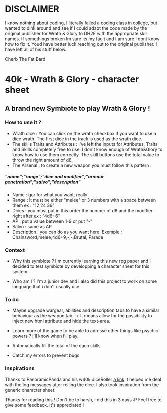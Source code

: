 # DISCLAIMER

I know nothing about coding, I literally failed a coding class in college, but wanted to dink around and see if I could adapt the code made by the original publisher for Wrath & Glory to DH2E with the appropriate skill names.  If somethings broken Im sure its my fault and I am sure I dont know how to fix it.  Youd have better luck reaching out to the original publisher.  I have left all of his stuff below.

Cherb The Fat Bard




# 40k - Wrath & Glory - character sheet

## A brand new Symbiote to play Wrath & Glory !

### How to use it ? 

- Wrath dice :
You can click on the wrath checkbox if you want to use a dice wrath. The first dice in the track is used as  the wrath dice.
- The skills Traits and Attributes : 
I've left the inputs for Attributes, Traits and Skills completely free to use. I don't know enough of Wrath&Glory to know how to use them correctly. The skill buttons use the total value to throw the right amount of d6.
- The Arsenal :
to create a new weapon you must follow this pattern : 
##### "name";"range";"dice and modifier";"armour penetration";"salvo";"description"
- Name : gor for what you want, really
- Range : it must be either "melee" or 3 numbers with a space between them ex : "12 24 36"
- Dices : you must put in this order the number of d6 and the modifier right after ex : "4d6+6"
- AP : put a value between 1-9 or put "-"
- Salvo : same as AP
- Description : you can do as you want here.
Exemple : Chainsword;melee;4d6+9;-;-;Brutal, Parade


### Context

- Why this symbiote ?
I'm currently learning this new rpg paper and I decided to test symbiote by developping a character sheet for this system.

- Who am I ? 
I'm a junior dev and i also did this project to work on some language that i don't usually use.

### To do

- Maybe upgrade wargear, abilities and description tabs to have a similar behaviour as the weapon tab.
        -> It means allow for  the possibility to inject new html attribute and hide the text-area.

- Learn more of the game to be able to adresse other things like psychic powers ? I'll know when i'll play.

- Automatically fill the total of the each skills 

- Catch my errors to prevent bugs 

### Inspirations

Thanks to PanoramicPanda and his w40k diceRoller [a link](https://mod.io/g/talespire/m/warhammer-40k-dice-roller)
It helped me deal with the log messages after rolling the dice.
I also took inspiration from the generic character sheet.

Thanks for reading this ! Don't be to harsh, i did this in 3 days :P
Feel free to give some feedback. It's appreciated !